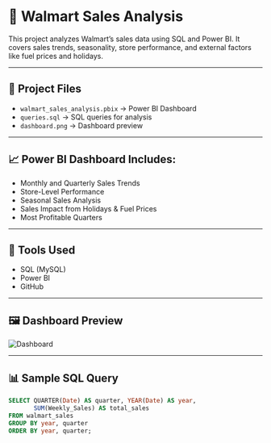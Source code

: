 # 🛒 Walmart Sales Analysis

This project analyzes Walmart’s sales data using SQL and Power BI. It covers sales trends, seasonality, store performance, and external factors like fuel prices and holidays.

---

## 📂 Project Files
- `walmart_sales_analysis.pbix` → Power BI Dashboard
- `queries.sql` → SQL queries for analysis
- `dashboard.png` → Dashboard preview

---

## 📈 Power BI Dashboard Includes:
- Monthly and Quarterly Sales Trends
- Store-Level Performance
- Seasonal Sales Analysis
- Sales Impact from Holidays & Fuel Prices
- Most Profitable Quarters

---

## 🔧 Tools Used
- SQL (MySQL)
- Power BI
- GitHub

---

## 🖼️ Dashboard Preview

![Dashboard](<img width="592" alt="WALMART_ANALYSIS" src="https://github.com/user-attachments/assets/d3cfabf5-63db-4222-8f45-dbadcb9ec7b2" />
)

---

## 📊 Sample SQL Query

```sql
SELECT QUARTER(Date) AS quarter, YEAR(Date) AS year,
       SUM(Weekly_Sales) AS total_sales
FROM walmart_sales
GROUP BY year, quarter
ORDER BY year, quarter;

